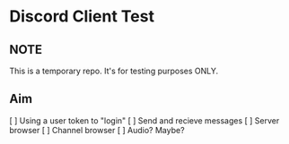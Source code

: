 # Discord Client Test

## NOTE
This is a temporary repo. It's for testing purposes ONLY.

## Aim
[ ] Using a user token to "login"
[ ] Send and recieve messages
[ ] Server browser
[ ] Channel browser
[ ] Audio? Maybe?